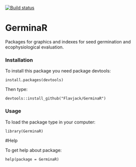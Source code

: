 [![Build status](https://ci.appveyor.com/api/projects/status/v3o938fhw0unvbs7?svg=true)](https://ci.appveyor.com/project/omarbenites/germinar)


# GerminaR
Packages for graphics and indexes for seed germination and ecophysiological evaluation.

### Installation

To install this package you need package devtools:
```{r eval=F}
install.packages(devtools)
```
Then type:
```{r eval=F}
devtools::install_github("Flavjack/GerminaR")
```

### Usage
To load the package type in your computer:

```{r eval=F}
library(GerminaR)
```

#Help

To get help about package:

```{r eval=F}
help(package = GerminaR)
```
